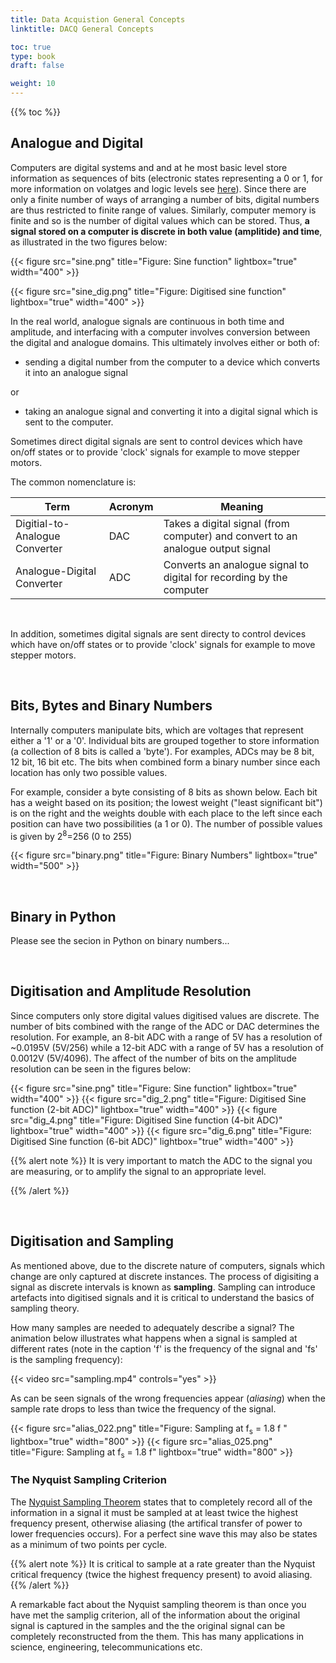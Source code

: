 ```yaml
---
title: Data Acquistion General Concepts
linktitle: DACQ General Concepts

toc: true
type: book
draft: false

weight: 10
---
```


{{% toc %}}

## Analogue and Digital

Computers are digital systems and and at he most basic level store
information as sequences of bits (electronic states representing a 0 or 1,
for more information on volatges and logic levels see
[here](https://www.allaboutcircuits.com/textbook/digital/chpt-3/logic-signal-voltage-levels/)).
Since there are only a finite number of ways of arranging a number of bits,
digital numbers are thus restricted to finite range of values.
Similarly, computer memory is finite and so is the number of digital
values which can be stored. Thus, **a signal stored on a computer is
discrete in both value (amplitide) and time**, as illustrated in the
two figures below:

{{< figure src="sine.png" title="Figure: Sine function" lightbox="true" width="400" >}}

{{< figure src="sine_dig.png" title="Figure: Digitised sine function" lightbox="true" width="400" >}}



In the real world, analogue signals are continuous in both time and
amplitude, and interfacing with a computer involves conversion between
the digital and analogue domains. This ultimately involves either or
both of:

  * sending a digital number from the computer to a device
which converts it into an analogue signal

or

* taking an analogue signal and converting it into a digital signal which is sent to the computer.


Sometimes direct digital signals are sent to control
devices which have on/off states or to provide 'clock' signals for example to
move stepper motors.

The common nomenclature is:

| Term | Acronym | Meaning |
|------|---------|---------|
| Digitial-to-Analogue Converter | DAC | Takes a digital signal (from computer) and convert to an analogue output signal|
| Analogue-Digital Converter | ADC | Converts an analogue signal to digital for recording by the computer  |


<br/>

In addition, sometimes digital signals are sent directy to control
devices which have on/off states or to provide 'clock' signals for example to
move stepper motors.

<br/>

## Bits, Bytes and Binary Numbers

Internally computers manipulate bits, which are voltages that
represent either a '1' or a '0'. Individual bits are grouped together
to store information (a collection of 8 bits is called a 'byte'). For
examples, ADCs may be 8 bit, 12 bit, 16 bit etc. The bits when
combined form a binary number since each location has only two
possible values.

For example, consider a byte consisting of 8 bits as shown below. Each
bit has a weight based on its position; the lowest weight ("least
significant bit") is on the right and the weights double with each
place to the left since each position can have two possibilities (a 1
or 0). The number of possible values is given by 2<sup>8</sup>=256 (0 to 255)

{{< figure src="binary.png" title="Figure: Binary Numbers" lightbox="true" width="500" >}}

<br/>

## Binary in Python

Please see the secion in Python on binary numbers...


<br/>

## Digitisation and Amplitude Resolution

Since computers only store digital values digitised
values are discrete. The number of bits combined with the range of the
ADC or DAC determines the resolution. For example, an 8-bit ADC with a
range of 5V has a resolution of ~0.0195V (5V/256) while a 12-bit ADC
with a range of 5V has a resolution of 0.0012V (5V/4096).
The affect of the number of
bits on the amplitude resolution can be seen in the figures below:

{{< figure src="sine.png" title="Figure: Sine function" lightbox="true" width="400" >}}
{{< figure src="dig_2.png" title="Figure: Digitised Sine function (2-bit ADC)" lightbox="true" width="400" >}}
{{< figure src="dig_4.png" title="Figure: Digitised Sine function (4-bit ADC)" lightbox="true" width="400" >}}
{{< figure src="dig_6.png" title="Figure: Digitised Sine function (6-bit ADC)" lightbox="true" width="400" >}}

{{% alert note %}}
It is very important to match the ADC to the signal you are measuring, or to
amplify the signal to an appropriate level.

{{% /alert %}}


<br/>

## Digitisation and Sampling
As mentioned above, due to the discrete nature of computers, signals which change are only captured
at discrete instances. The process of digisiting a signal as discrete intervals is known as **sampling**.
Sampling can introduce artefacts into digitised signals and it is critical to understand the basics of
sampling theory.

How many samples are needed to adequately describe a signal? The animation below illustrates what happens
when a signal is sampled at different rates (note in the caption 'f' is the frequency of the signal and 'fs' is the
sampling frequency):

{{< video src="sampling.mp4" controls="yes" >}}

As can be seen signals of the wrong frequencies appear (*aliasing*) when the sample rate drops to less than twice
the frequency of the signal.

{{< figure src="alias_022.png" title="Figure: Sampling at f<sub>s</sub> = 1.8 f " lightbox="true" width="800" >}}
{{< figure src="alias_025.png" title="Figure: Sampling at f<sub>s</sub> = 1.8 f" lightbox="true" width="800" >}}

### The Nyquist Sampling Criterion
The [Nyquist Sampling Theorem](https://en.wikipedia.org/wiki/Nyquist–Shannon_sampling_theorem) states that to
completely record all of the information in a signal it must be sampled at at least twice the highest frequency
present, otherwise aliasing (the artifical transfer of power to lower frequencies occurs). For a perfect
sine wave this may also be states as a minimum of two points per cycle.

{{% alert note %}}
It is critical to sample at a rate greater than the Nyquist critical frequency (twice the highest frequency present) to avoid aliasing.
{{% /alert %}}

A remarkable fact about the Nyquist sampling theorem is than once you have met the samplig
criterion, all of the information about the original signal is captured in the samples and the
the original signal can be completely reconstructed from the them. This has
many applications in science, engineering, telecommunications etc.
